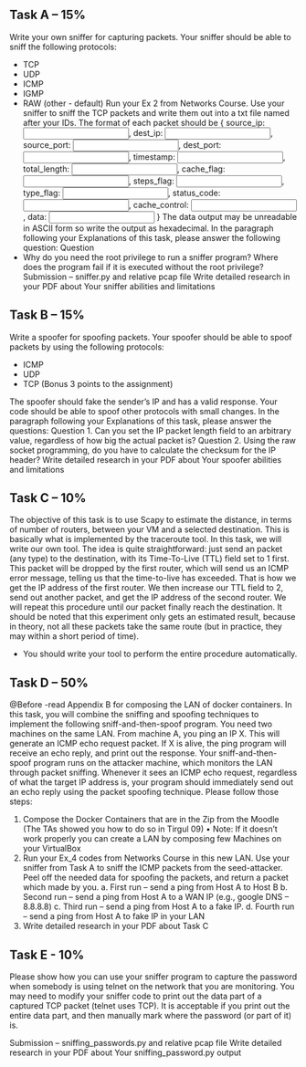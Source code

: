 
## Task A – 15%
Write your own sniffer for capturing packets.  Your sniffer should be able to sniff the following protocols:
-	TCP
-	UDP 
-	ICMP
-	IGMP
-	RAW (other - default)
Run your Ex 2 from Networks Course. Use your sniffer to sniff the TCP packets and write them out into a txt file named after your IDs. The format of each packet should be { source_ip: <input>, dest_ip: <input>, source_port: <input>, dest_port: <input>, timestamp: <input>, total_length: <input>, cache_flag: <input>, steps_flag: <input>, type_flag: <input>, status_code: <input>, cache_control: <input>, data: <input> }
The data output may be unreadable in ASCII form so write the output as hexadecimal.
In the paragraph following your Explanations of this task, please answer the following question:
Question
-	Why do you need the root privilege to run a sniffer program? Where does the program fail if it is executed without the root privilege? 
Submission – sniffer.py and relative pcap file
Write detailed research in your PDF about Your sniffer abilities and limitations

## Task B – 15%
Write a spoofer for spoofing packets. Your spoofer should be able to spoof packets  by using the following protocols:
-	ICMP
-	UDP
-	TCP (Bonus 3 points to the assignment)

The spoofer should fake the sender’s IP and has a valid response. Your code should be able to spoof other protocols with small changes.
In the paragraph following your Explanations of this task, please answer the questions:
 Question 1.
Can you set the IP packet length field to an arbitrary value, regardless of how big the actual packet is?
Question 2.
Using the raw socket programming, do you have to calculate the checksum for the IP header?
Write detailed research in your PDF about Your spoofer abilities and limitations

## Task C – 10%
The objective of this task is to use Scapy to estimate the distance, in terms of number of routers, between your VM and a selected destination. This is basically what is implemented by the traceroute tool. In this task, we will write our own tool. The idea is quite straightforward: just send an packet (any type) to the destination, with its Time-To-Live (TTL) field set to 1 first. This packet will be dropped by the first router, which will send us an ICMP error message, telling us that the time-to-live has exceeded. That is how we get the IP address of the first router. We then increase our TTL field to 2, send out another packet, and get the IP address of the second router. We will repeat this procedure until our packet finally reach the destination. It should be noted that this experiment only gets an estimated result, because in theory, not all these packets take the same route (but in practice, they may within a short period of time).

* You should write your tool to perform the entire procedure automatically.

## Task D – 50%
@Before -read Appendix B for composing the LAN of docker containers.
In this task, you will combine the sniffing and spoofing techniques to implement the following sniff-and-then-spoof program. You need two machines on the same LAN. From machine A, you ping an IP X. This will generate an ICMP echo request packet. If X is alive, the ping program will receive an echo reply, and print out the response. Your sniff-and-then-spoof program runs on the attacker machine, which monitors the LAN through packet sniffing. Whenever it sees an ICMP echo request, regardless of what the target IP address is, your program should immediately send out an echo reply using the packet spoofing technique. 
Please follow those steps:
1.	Compose the Docker Containers that are in the Zip from the Moodle (The TAs showed you how to do so in Tirgul 09)
•	Note: If it doesn’t work properly you can create a LAN by composing few Machines on your VirtualBox 
2.	Run your Ex_4 codes from Networks Course in this new LAN. Use your sniffer from Task A to sniff the ICMP packets from the seed-attacker. Peel off the needed data for spoofing the packets, and return a packet which made by you. 
a.	First run – send a ping from Host A to Host B
b.	Second run – send a ping from Host A to a WAN IP (e.g., google DNS – 8.8.8.8)
c.	Third run – send a ping from Host A to a fake IP.
d.	Fourth run – send a ping from Host A to fake IP in your LAN
3.	Write detailed research in your PDF about Task C
## Task E - 10%
Please show how you can use your sniffer program to capture the password when somebody is using telnet on the network that you are monitoring. You may need to modify your sniffer code to print out the data part of a captured TCP packet (telnet uses TCP). It is acceptable if you print out the entire data part, and then manually mark where the password (or part of it) is.

Submission – sniffing_passwords.py and relative pcap file
Write detailed research in your PDF about Your sniffing_password.py output
 

